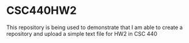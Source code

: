 # CSC440HW2

This repository is being used to demonstrate that I am able to create a repository and upload a simple 
text file for HW2 in CSC 440
